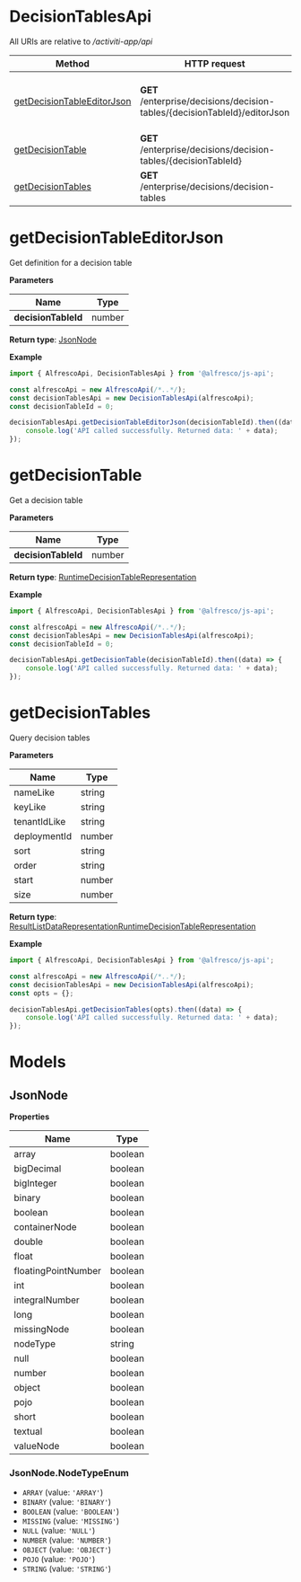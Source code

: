 # DecisionTablesApi

All URIs are relative to */activiti-app/api*

| Method                                                    | HTTP request                                                               | Description                         |
|-----------------------------------------------------------|----------------------------------------------------------------------------|-------------------------------------|
| [getDecisionTableEditorJson](#getDecisionTableEditorJson) | **GET** /enterprise/decisions/decision-tables/{decisionTableId}/editorJson | Get definition for a decision table |
| [getDecisionTable](#getDecisionTable)                     | **GET** /enterprise/decisions/decision-tables/{decisionTableId}            | Get a decision table                |
| [getDecisionTables](#getDecisionTables)                   | **GET** /enterprise/decisions/decision-tables                              | Query decision tables               |

# getDecisionTableEditorJson

Get definition for a decision table

**Parameters**

| Name                | Type   |
|---------------------|--------|
| **decisionTableId** | number |

**Return type**: [JsonNode](#JsonNode)

**Example**

```javascript
import { AlfrescoApi, DecisionTablesApi } from '@alfresco/js-api';

const alfrescoApi = new AlfrescoApi(/*..*/);
const decisionTablesApi = new DecisionTablesApi(alfrescoApi);
const decisionTableId = 0;

decisionTablesApi.getDecisionTableEditorJson(decisionTableId).then((data) => {
    console.log('API called successfully. Returned data: ' + data);
});
```

# getDecisionTable

Get a decision table

**Parameters**

| Name                | Type   |
|---------------------|--------|
| **decisionTableId** | number |

**Return type**: [RuntimeDecisionTableRepresentation](RuntimeDecisionTableRepresentation.md)

**Example**

```javascript
import { AlfrescoApi, DecisionTablesApi } from '@alfresco/js-api';

const alfrescoApi = new AlfrescoApi(/*..*/);
const decisionTablesApi = new DecisionTablesApi(alfrescoApi);
const decisionTableId = 0;

decisionTablesApi.getDecisionTable(decisionTableId).then((data) => {
    console.log('API called successfully. Returned data: ' + data);
});
```

# getDecisionTables

Query decision tables

**Parameters**

| Name         | Type   |
|--------------|--------|
| nameLike     | string |
| keyLike      | string |
| tenantIdLike | string |
| deploymentId | number |
| sort         | string |
| order        | string |
| start        | number |
| size         | number |

**Return type**: [ResultListDataRepresentationRuntimeDecisionTableRepresentation](ResultListDataRepresentationRuntimeDecisionTableRepresentation.md)

**Example**

```javascript
import { AlfrescoApi, DecisionTablesApi } from '@alfresco/js-api';

const alfrescoApi = new AlfrescoApi(/*..*/);
const decisionTablesApi = new DecisionTablesApi(alfrescoApi);
const opts = {};

decisionTablesApi.getDecisionTables(opts).then((data) => {
    console.log('API called successfully. Returned data: ' + data);
});
```

# Models

## JsonNode

**Properties**

| Name                | Type    |
|---------------------|---------|
| array               | boolean |
| bigDecimal          | boolean |
| bigInteger          | boolean |
| binary              | boolean |
| boolean             | boolean |
| containerNode       | boolean |
| double              | boolean |
| float               | boolean |
| floatingPointNumber | boolean |
| int                 | boolean |
| integralNumber      | boolean |
| long                | boolean |
| missingNode         | boolean |
| nodeType            | string  |
| null                | boolean |
| number              | boolean |
| object              | boolean |
| pojo                | boolean |
| short               | boolean |
| textual             | boolean |
| valueNode           | boolean |

### JsonNode.NodeTypeEnum

* `ARRAY` (value: `'ARRAY'`)
* `BINARY` (value: `'BINARY'`)
* `BOOLEAN` (value: `'BOOLEAN'`)
* `MISSING` (value: `'MISSING'`)
* `NULL` (value: `'NULL'`)
* `NUMBER` (value: `'NUMBER'`)
* `OBJECT` (value: `'OBJECT'`)
* `POJO` (value: `'POJO'`)
* `STRING` (value: `'STRING'`)
